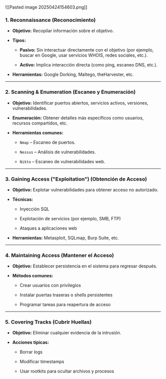 
![[Pasted image 20250424154603.png]]

### 1. **Reconnaissance (Reconocimiento)**

- **Objetivo:** Recopilar información sobre el objetivo.
    
- **Tipos:**
    
    - **Pasivo:** Sin interactuar directamente con el objetivo (por ejemplo, buscar en Google, usar servicios WHOIS, redes sociales, etc.).
        
    - **Activo:** Implica interacción directa (como ping, escaneo DNS, etc.).
        
- **Herramientas:** Google Dorking, Maltego, theHarvester, etc.
    

---

### 2. **Scanning & Enumeration (Escaneo y Enumeración)**

- **Objetivo:** Identificar puertos abiertos, servicios activos, versiones, vulnerabilidades.
    
- **Enumeración:** Obtener detalles más específicos como usuarios, recursos compartidos, etc.
    
- **Herramientas comunes:**
    
    - `Nmap` – Escaneo de puertos.
        
    - `Nessus` – Análisis de vulnerabilidades.
        
    - `Nikto` – Escaneo de vulnerabilidades web.
        

---

### 3. **Gaining Access ("Exploitation") (Obtención de Acceso)**

- **Objetivo:** Explotar vulnerabilidades para obtener acceso no autorizado.
    
- **Técnicas:**
    
    - Inyección SQL
        
    - Explotación de servicios (por ejemplo, SMB, FTP)
        
    - Ataques a aplicaciones web
        
- **Herramientas:** Metasploit, SQLmap, Burp Suite, etc.
    

---

### 4. **Maintaining Access (Mantener el Acceso)**

- **Objetivo:** Establecer persistencia en el sistema para regresar después.
    
- **Métodos comunes:**
    
    - Crear usuarios con privilegios
        
    - Instalar puertas traseras o shells persistentes
        
    - Programar tareas para reapertura de acceso
        

---

### 5. **Covering Tracks (Cubrir Huellas)**

- **Objetivo:** Eliminar cualquier evidencia de la intrusión.
    
- **Acciones típicas:**
    
    - Borrar logs
        
    - Modificar timestamps
        
    - Usar rootkits para ocultar archivos y procesos